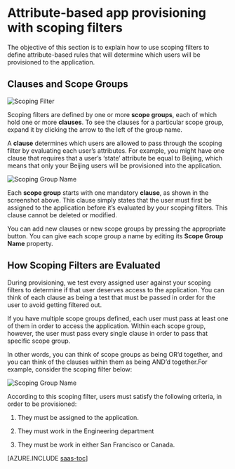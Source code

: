 <properties
	pageTitle="Attribute-based app provisioning with scoping filters"
	description="Learn how to use scoping filters to prevent objects in apps that support automated user provisioning from actually being provisioned if an object doesn’t satisfy your business requirements."
	services="active-directory"
	documentationCenter=""
	authors="markusvi"
	manager="swadhwa"
	editor=""/>

<tags
	ms.service="active-directory"
	ms.date="07/27/2015"
	wacn.date=""/>


# Attribute-based app provisioning with scoping filters

The objective of this section is to explain how to use scoping filters to define attribute-based rules that will determine which users will be provisioned to the application.





## Clauses and Scope Groups


![Scoping Filter][1] 




Scoping filters are defined by one or more **scope groups**, each of which hold one or more **clauses**. To see the clauses for a particular scope group, expand it by clicking the arrow to the left of the group name.

A **clause** determines which users are allowed to pass through the scoping filter by evaluating each user’s attributes. For example, you might have one clause that requires that a user’s ‘state’ attribute be equal to Beijing, which means that only your Beijing users will be provisioned into the application.

![Scoping Group Name][2] 



Each **scope group** starts with one mandatory **clause**, as shown in the screenshot above. This clause simply states that the user must first be assigned to the application before it’s evaluated by your scoping filters. This clause cannot be deleted or modified.

You can add new clauses or new scope groups by pressing the appropriate button. You can give each scope group a name by editing its **Scope Group Name** property.





## How Scoping Filters are Evaluated

During provisioning, we test every assigned user against your scoping filters to determine if that user deserves access to the application. You can think of each clause as being a test that must be passed in order for the user to avoid getting filtered out. 

If you have multiple scope groups defined, each user must pass at least one of them in order to access the application. Within each scope group, however, the user must pass every single clause in order to pass that specific scope group. 

In other words, you can think of scope groups as being OR’d together, and you can think of the clauses within them as being AND’d together.For example, consider the scoping filter below:


![Scoping Group Name][2]  


According to this scoping filter, users must satisfy the following criteria, in order to be provisioned:

1. They must be assigned to the application.

2. They must work in the Engineering department

3. They must be work in either San Francisco or Canada.


[AZURE.INCLUDE [saas-toc](../includes/active-directory-saas-toc.md)]

<!--Image references-->
[1]: ./media/active-directory-saas-scoping-filters/ic782811.png
[2]: ./media/active-directory-saas-scoping-filters/ic782812.png
[3]: ./active-directory-saas-scoping-filters/ic782813.png
